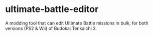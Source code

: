 # ultimate-battle-editor
A modding tool that can edit Ultimate Battle missions in bulk, for both versions (PS2 &amp; Wii) of Budokai Tenkaichi 3.
